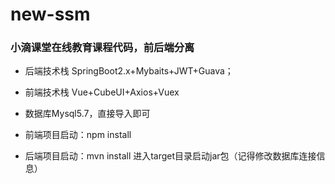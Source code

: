 # new-ssm
### 小滴课堂在线教育课程代码，前后端分离
* 后端技术栈 SpringBoot2.x+Mybaits+JWT+Guava； 
*  前端技术栈 Vue+CubeUI+Axios+Vuex
* 数据库Mysql5.7，直接导入即可

* 前端项目启动：npm install 
* 后端项目启动：mvn install 进入target目录启动jar包（记得修改数据库连接信息）





